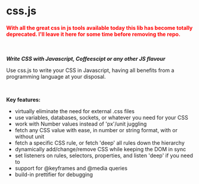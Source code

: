 css.js
======


<h4 style="color:red">
With all the great css in js tools available today this lib has become totally deprecated. I'll leave it here for some time before removing the repo.
</h4>


<br/>

***Write CSS with Javascript, Coffeescipt or any other JS flavour***

Use css.js to write your CSS in Javascript, having all benefits from a programming language at your disposal.

<br/>

**Key features:**
- virtually eliminate the need for external .css files
- use variables, databases, sockets, or whatever you need for your CSS
- work with Number values instead of 'px'/unit juggling
- fetch any CSS value with ease, in number or string format, with or without unit
- fetch a specific CSS rule, or fetch 'deep' all rules down the hierarchy
- dynamically add/change/remove CSS while keeping the DOM in sync
- set listeners on rules, selectors, properties, and listen 'deep' if you need to
- support for @keyframes and @media queries
- build-in prettifier for debugging
